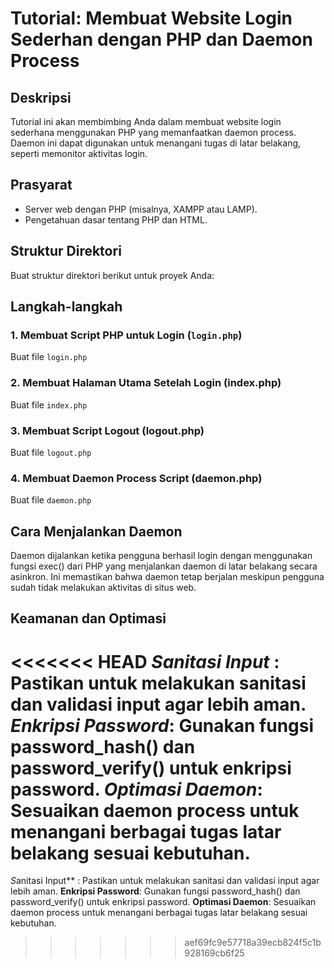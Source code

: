 # Tutorial: Membuat Website Login Sederhan dengan PHP dan Daemon Process

## Deskripsi
Tutorial ini akan membimbing Anda dalam membuat website login sederhana menggunakan PHP yang memanfaatkan daemon process. Daemon ini dapat digunakan untuk menangani tugas di latar belakang, seperti memonitor aktivitas login.

## Prasyarat
- Server web dengan PHP (misalnya, XAMPP atau LAMP).
- Pengetahuan dasar tentang PHP dan HTML.

## Struktur Direktori
Buat struktur direktori berikut untuk proyek Anda:

## Langkah-langkah

### 1. Membuat Script PHP untuk Login (`login.php`)
Buat file `login.php` 

### 2. Membuat Halaman Utama Setelah Login (index.php)
Buat file `index.php`

### 3. Membuat Script Logout (logout.php)
Buat file `logout.php`

### 4. Membuat Daemon Process Script (daemon.php)
Buat file `daemon.php`

## Cara Menjalankan Daemon
Daemon dijalankan ketika pengguna berhasil login dengan menggunakan fungsi exec() dari PHP yang menjalankan daemon di latar belakang secara asinkron. Ini memastikan bahwa daemon tetap berjalan meskipun pengguna sudah tidak melakukan aktivitas di situs web.

## Keamanan dan Optimasi
<<<<<<< HEAD
*Sanitasi Input* : Pastikan untuk melakukan sanitasi dan validasi input agar lebih aman.
*Enkripsi Password*: Gunakan fungsi password_hash() dan password_verify() untuk enkripsi password.
*Optimasi Daemon*: Sesuaikan daemon process untuk menangani berbagai tugas latar belakang sesuai kebutuhan.
=======
*S*anitasi Input** : Pastikan untuk melakukan sanitasi dan validasi input agar lebih aman.
**Enkripsi Password**: Gunakan fungsi password_hash() dan password_verify() untuk enkripsi password.
**Optimasi Daemon**: Sesuaikan daemon process untuk menangani berbagai tugas latar belakang sesuai kebutuhan.
>>>>>>> aef69fc9e57718a39ecb824f5c1b928169cb6f25





